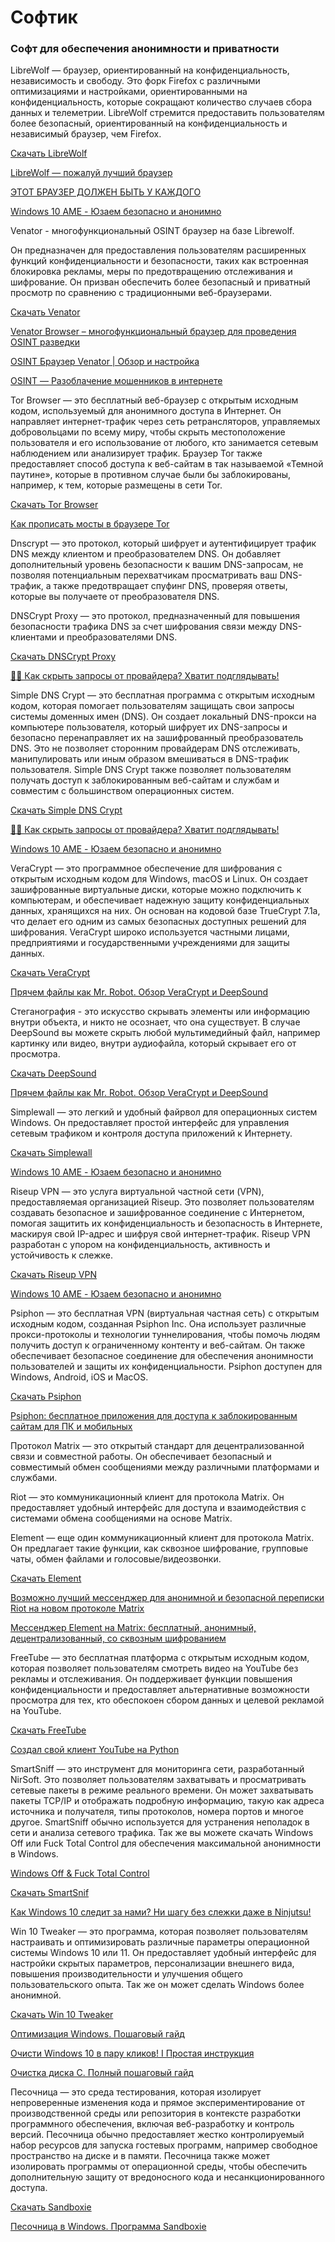 # Софтик

### Софт для обеспечения анонимности и приватности

LibreWolf — браузер, ориентированный на конфиденциальность, независимость и свободу. Это форк Firefox с различными оптимизациями и настройками, ориентированными на конфиденциальность, которые сокращают количество случаев сбора данных и телеметрии. LibreWolf стремится предоставить пользователям более безопасный, ориентированный на конфиденциальность и независимый браузер, чем Firefox.

[Скачать LibreWolf](https://librewolf.net/)

[LibreWolf — пожалуй лучший браузер](https://yt.oelrichsgarcia.de/watch?v=rcwStwd9VYc)

[ЭТОТ БРАУЗЕР ДОЛЖЕН БЫТЬ У КАЖДОГО](https://yt.oelrichsgarcia.de/watch?v=i5_RQPamKzg)

[Windows 10 AME - Юзаем безопасно и анонимно](https://yt.oelrichsgarcia.de/watch?v=k-I8IAIU7qI)

Venator - многофункциональный OSINT браузер на базе Librewolf.

Он предназначен для предоставления пользователям расширенных функций конфиденциальности и безопасности, таких как встроенная блокировка рекламы, меры по предотвращению отслеживания и шифрование. Он призван обеспечить более безопасный и приватный просмотр по сравнению с традиционными веб-браузерами.

[Скачать Venator](https://t.me/venatorbrowser)

[Venator Browser – многофункциональный браузер для проведения OSINT разведки](https://yt.oelrichsgarcia.de/watch?v=UcYx_XqPAMI)

[OSINT Браузер Venator | Обзор и настройка](https://yt.oelrichsgarcia.de/watch?v=h8oZMRzzmrg)

[OSINT — Разоблачение мошенников в интернете](https://yt.oelrichsgarcia.de/watch?v=jLz7wu3Jln8)

Tor Browser — это бесплатный веб-браузер с открытым исходным кодом, используемый для анонимного доступа в Интернет. Он направляет интернет-трафик через сеть ретрансляторов, управляемых добровольцами по всему миру, чтобы скрыть местоположение пользователя и его использование от любого, кто занимается сетевым наблюдением или анализирует трафик. Браузер Tor также предоставляет способ доступа к веб-сайтам в так называемой «Темной паутине», которые в противном случае были бы заблокированы, например, к тем, которые размещены в сети Tor.

[Скачать Tor Browser](https://www.torproject.org/download/)

[Как прописать мосты в браузере Tor](https://invidious.slipfox.xyz/watch?v=fhrvlb2VDkM)

Dnscrypt — это протокол, который шифрует и аутентифицирует трафик DNS между клиентом и преобразователем DNS. Он добавляет дополнительный уровень безопасности к вашим DNS-запросам, не позволяя потенциальным перехватчикам просматривать ваш DNS-трафик, а также предотвращает спуфинг DNS, проверяя ответы, которые вы получаете от преобразователя DNS.

DNSCrypt Proxy — это протокол, предназначенный для повышения безопасности трафика DNS за счет шифрования связи между DNS-клиентами и преобразователями DNS.

[Скачать DNSCrypt Proxy](https://github.com/DNSCrypt/dnscrypt-proxy/releases/)

[👨‍🏫 Как скрыть запросы от провайдера? Хватит подглядывать!](https://yt.oelrichsgarcia.de/watch?v=84GHqXUvnFk)

Simple DNS Crypt — это бесплатная программа с открытым исходным кодом, которая помогает пользователям защищать свои запросы системы доменных имен (DNS). Он создает локальный DNS-прокси на компьютере пользователя, который шифрует их DNS-запросы и безопасно перенаправляет их на зашифрованный преобразователь DNS. Это не позволяет сторонним провайдерам DNS отслеживать, манипулировать или иным образом вмешиваться в DNS-трафик пользователя. Simple DNS Crypt также позволяет пользователям получать доступ к заблокированным веб-сайтам и службам и совместим с большинством операционных систем.

[Скачать Simple DNS Crypt](https://www.simplednscrypt.org/)

[👨‍🏫 Как скрыть запросы от провайдера? Хватит подглядывать!](https://yt.oelrichsgarcia.de/watch?v=84GHqXUvnFk)

[Windows 10 AME - Юзаем безопасно и анонимно](https://yt.oelrichsgarcia.de/watch?v=k-I8IAIU7qI)

VeraCrypt — это программное обеспечение для шифрования с открытым исходным кодом для Windows, macOS и Linux. Он создает зашифрованные виртуальные диски, которые можно подключить к компьютерам, и обеспечивает надежную защиту конфиденциальных данных, хранящихся на них. Он основан на кодовой базе TrueCrypt 7.1a, что делает его одним из самых безопасных доступных решений для шифрования. VeraCrypt широко используется частными лицами, предприятиями и государственными учреждениями для защиты данных.

[Скачать VeraCrypt](https://sourceforge.net/projects/veracrypt/)

[Прячем файлы как Mr. Robot. Обзор VeraCrypt и DeepSound](https://yt.oelrichsgarcia.de/watch?v=2nCNs3nvrZw)

Стеганография - это искусство скрывать элементы или информацию внутри объекта, и никто не осознает, что она существует. В случае DeepSound вы можете скрыть любой мультимедийный файл, например картинку или видео, внутри аудиофайла, который скрывает его от просмотра.

[Скачать DeepSound](https://jpinsoft.net/deepsound/download.aspx)

[Прячем файлы как Mr. Robot. Обзор VeraCrypt и DeepSound](https://yt.oelrichsgarcia.de/watch?v=2nCNs3nvrZw)

Simplewall — это легкий и удобный файрвол для операционных систем Windows. Он предоставляет простой интерфейс для управления сетевым трафиком и контроля доступа приложений к Интернету.

[Скачать Simplewall](https://www.henrypp.org/product/simplewall)

[Windows 10 AME - Юзаем безопасно и анонимно](https://yt.oelrichsgarcia.de/watch?v=k-I8IAIU7qI)

Riseup VPN — это услуга виртуальной частной сети (VPN), предоставляемая организацией Riseup. Это позволяет пользователям создавать безопасное и зашифрованное соединение с Интернетом, помогая защитить их конфиденциальность и безопасность в Интернете, маскируя свой IP-адрес и шифруя свой интернет-трафик. Riseup VPN разработан с упором на конфиденциальность, активность и устойчивость к слежке.

[Скачать Riseup VPN](https://riseup.net/en/vpn/windows)

[Windows 10 AME - Юзаем безопасно и анонимно](https://yt.oelrichsgarcia.de/watch?v=k-I8IAIU7qI)

Psiphon — это бесплатная VPN (виртуальная частная сеть) с открытым исходным кодом, созданная Psiphon Inc. Она использует различные прокси-протоколы и технологии туннелирования, чтобы помочь людям получить доступ к ограниченному контенту и веб-сайтам. Он также обеспечивает безопасное соединение для обеспечения анонимности пользователей и защиты их конфиденциальности. Psiphon доступен для Windows, Android, iOS и MacOS.

[Скачать Psiphon](https://howdyho.net/windows-software/psiphon3-besplatnyj-i-kachestvennyj-vpn?download)

[Psiphon: бесплатное приложения для доступа к заблокированным сайтам для ПК и мобильных](https://invidious.slipfox.xyz/watch?v=KiKFGXPD4mc)

Протокол Matrix — это открытый стандарт для децентрализованной связи и совместной работы. Он обеспечивает безопасный и совместимый обмен сообщениями между различными платформами и службами.

Riot — это коммуникационный клиент для протокола Matrix. Он предоставляет удобный интерфейс для доступа и взаимодействия с системами обмена сообщениями на основе Matrix.

Element — еще один коммуникационный клиент для протокола Matrix. Он предлагает такие функции, как сквозное шифрование, групповые чаты, обмен файлами и голосовые/видеозвонки.

[Скачать Element](https://element.io/)

[Возможно лучший мессенджер для анонимной и безопасной переписки Riot на новом протоколе Matrix](https://yt.oelrichsgarcia.de/watch?v=jcZ8t2ZTX14)

[Мессенджер Element на Matrix: бесплатный, анонимный, децентрализованный, со сквозным шифрованием](https://yt.oelrichsgarcia.de/watch?v=4rtLcqinEMs)

FreeTube — это бесплатная платформа с открытым исходным кодом, которая позволяет пользователям смотреть видео на YouTube без рекламы и отслеживания. Он поддерживает функции повышения конфиденциальности и предоставляет альтернативные возможности просмотра для тех, кто обеспокоен сбором данных и целевой рекламой на YouTube.

[Скачать FreeTube](https://freetubeapp.io/#download)

[Создал свой клиент YouTube на Python](https://yt.oelrichsgarcia.de/watch?v=0c-zGd02Wmo)

SmartSniff — это инструмент для мониторинга сети, разработанный NirSoft. Это позволяет пользователям захватывать и просматривать сетевые пакеты в режиме реального времени. Он может захватывать пакеты TCP/IP и отображать подробную информацию, такую как адреса источника и получателя, типы протоколов, номера портов и многое другое. SmartSniff обычно используется для устранения неполадок в сети и анализа сетевого трафика. Так же вы можете скачать Windows Off или Fuck Total Control для обеспечения максимальной анонимности в Windows.

[Windows Off & Fuck Total Control](code.md)

[Скачать SmartSnif](https://www.nirsoft.net/utils/smsniff.html)

[Как Windows 10 следит за нами? Ни шагу без слежки даже в Ninjutsu!](https://yt.oelrichsgarcia.de/watch?v=ggEIrbFu7tQ)

Win 10 Tweaker — это программа, которая позволяет пользователям настраивать и оптимизировать различные параметры операционной системы Windows 10 или 11. Он предоставляет удобный интерфейс для настройки скрытых параметров, персонализации внешнего вида, повышения производительности и улучшения общего пользовательского опыта. Так же он может сделать Windows более анонимной.

[Скачать Win 10 Tweaker](https://win10tweaker.ru/)

[Оптимизация Windows. Пошаговый гайд](https://onion.tube/watch?v=UemdsjxTdfg)

[Очисти Windows 10 в пару кликов!  I Простая инструкция](https://invidious.io.lol/watch?v=mpa09LBtoVs)

[Очистка диска C. Полный пошаговый гайд](https://invidious.io.lol/watch?v=wNscRBjRBWc)

Песочница — это среда тестирования, которая изолирует непроверенные изменения кода и прямое экспериментирование от производственной среды или репозитория в контексте разработки программного обеспечения, включая веб-разработку и контроль версий. Песочница обычно предоставляет жестко контролируемый набор ресурсов для запуска гостевых программ, например свободное пространство на диске и в памяти. Песочница также может изолировать программы от операционной среды, чтобы обеспечить дополнительную защиту от вредоносного кода и несанкционированного доступа.

[Скачать Sandboxie](https://sandboxie-plus.com/downloads/)

[Песочница в Windows. Программа Sandboxie](https://inv.makerlab.tech/watch?v=k2oYirxPPYI)